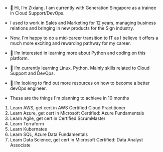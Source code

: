 - 👋 Hi, I’m Zixiang. I am currently with Generation Singapore as a trainee in Cloud Support/DevOps.
- I used to work in Sales and Marketing for 12 years, managing business relations and bringing in new products for the Sign industry.
- Now, I'm happy to do a mid-career transition to IT as I believe it offers a much more exciting and rewarding pathway for my career.
  
- 👀 I’m interested in learning more about Python and coding on this platform.
- 🌱 I’m currently learning Linux, Python. Mainly skills related to Cloud Support and DevOps.
- 💞️ I’m looking to find out more resources on how to become a better devOps engineer.
  
- These are the things I'm planning to achieve in 10 months
1. Learn AWS, get cert in AWS Certified Cloud Practitioner
2. Learn Azure, get cert in Microsoft Certified: Azure Fundamentals
3. Learn Agile, get cert in Certified ScrumMaster
4. Learn Terraform
5. Learn Kubernates
6. Learn SQL, Azure Data Fundamentals
7. Learn Data Science, get cert in Microsoft Certified: Data Analyst Associate
  

<!---
lewisfu/lewisfu is a ✨ special ✨ repository because its `README.md` (this file) appears on your GitHub profile.
You can click the Preview link to take a look at your changes.
--->
